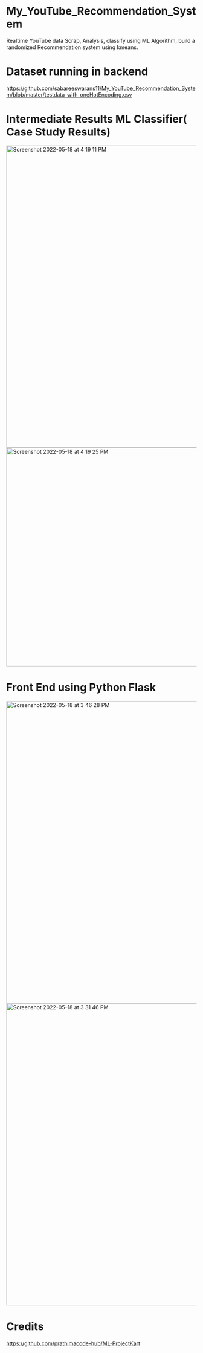 # My_YouTube_Recommendation_System
Realtime YouTube data Scrap, Analysis, classify using ML Algorithm, build a randomized Recommendation system using kmeans.

# Dataset running in backend 
https://github.com/sabareeswarans11/My_YouTube_Recommendation_System/blob/master/testdata_with_oneHotEncoding.csv

# Intermediate Results ML Classifier( Case Study Results) 
<img width="800" alt="Screenshot 2022-05-18 at 4 19 11 PM" src="https://user-images.githubusercontent.com/94094997/169148825-a7ad81e6-231f-4ddb-9df9-d3bfca01a924.png">

<img width="579" alt="Screenshot 2022-05-18 at 4 19 25 PM" src="https://user-images.githubusercontent.com/94094997/169148880-03a74d9b-e7ce-440d-a1b8-8469e34767c0.png">



# Front End using Python Flask
<img width="800" alt="Screenshot 2022-05-18 at 3 46 28 PM" src="https://user-images.githubusercontent.com/94094997/169143465-568148c9-5350-42c2-a1a3-99186f080587.png">



<img width="800" alt="Screenshot 2022-05-18 at 3 31 46 PM" src="https://user-images.githubusercontent.com/94094997/169142868-64128aec-1704-4ab8-a5cd-fcd2e194ac2c.png">


# Credits 
https://github.com/prathimacode-hub/ML-ProjectKart

